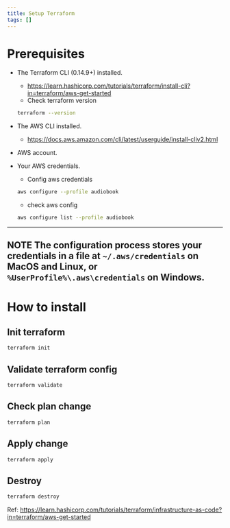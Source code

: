 ```yaml
---
title: Setup Terraform
tags: []
---
```


# Prerequisites
- The Terraform CLI (0.14.9+) installed.
    - https://learn.hashicorp.com/tutorials/terraform/install-cli?in=terraform/aws-get-started
    - Check terraform version
    ```bash
    terraform --version
    ```

- The AWS CLI installed.
    - https://docs.aws.amazon.com/cli/latest/userguide/install-cliv2.html
- AWS account.
- Your AWS credentials.
    - Config aws credentials
    ```bash
    aws configure --profile audiobook
    ```
    
    -  check aws config
    ```bash
    aws configure list --profile audiobook
    ```
----
**NOTE**
The configuration process stores your credentials in a file at `~/.aws/credentials` on MacOS and Linux, or `%UserProfile%\.aws\credentials` on Windows.
----



# How to install
## Init terraform
```bash
terraform init
```

## Validate terraform config
```bash
terraform validate
```

## Check plan change
```bash
terraform plan
```

## Apply change
```bash
terraform apply
```

## Destroy
```bash
terraform destroy
```
 
Ref: https://learn.hashicorp.com/tutorials/terraform/infrastructure-as-code?in=terraform/aws-get-started
